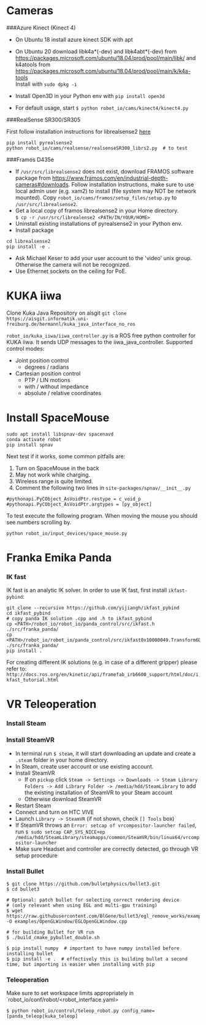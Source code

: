# Cameras

###Azure Kinect (Kinect 4)
- On Ubuntu 18 install azure kinect SDK with apt
- On Ubuntu 20 download libk4a*(-dev) and libk4abt*(-dev) from https://packages.microsoft.com/ubuntu/18.04/prod/pool/main/libk/
  and k4atools from https://packages.microsoft.com/ubuntu/18.04/prod/pool/main/k/k4a-tools \
  Install with `sudo dpkg -i`

- Install Open3D in your Python env with `pip install open3d`

- For default usage, start `$ python robot_io/cams/kinect4/kinect4.py`

###RealSense SR300/SR305

First follow installation instructions for librealsense2 [here](https://github.com/IntelRealSense/librealsense)
```
pip install pyrealsense2
python robot_io/cams/realsense/realsenseSR300_librs2.py  # to test
```

###Framos D435e
- If `/usr/src/librealsense2` does not exist, download FRAMOS software package from
  https://www.framos.com/en/industrial-depth-cameras#downloads. Follow installation instructions, 
  make sure to use local admin user (e.g. xam2) to install (file system may NOT be network mounted).
  Copy `robot_io/cams/framos/setup_files/setup.py` to `/usr/src/librealsense2`.
- Get a local copy of framos librealsense2 in your Home directory.\
`$ cp -r /usr/src/librealense2 <PATH/IN/YOUR/HOME>`
- Uninstall existing installations of pyrealsense2 in your Python env.  
- Install package 
```
cd librealsense2
pip install -e .
```
- Ask Michael Keser to add your user account to the 'video' unix group. Otherwise the camera will not be recognized.
- Use Ethernet sockets on the ceiling for PoE. 


# KUKA iiwa

Clone Kuka Java Repository on aisgit
```git clone https://aisgit.informatik.uni-freiburg.de/hermannl/kuka_java_interface_no_ros```

`robot_io/kuka_iiwa/iiwa_controller.py` is a ROS free python controller for KUKA iiwa. It sends UDP messages to the iiwa_java_controller.
Supported control modes:
- Joint position control
    - degrees / radians
- Cartesian position control
    - PTP / LIN motions
    - with / without impedance
    - absolute / relative coordinates


# Install SpaceMouse
```
sudo apt install libspnav-dev spacenavd
conda activate robot
pip install spnav
```

Next test if it works, some common pitfalls are:
1. Turn on SpaceMouse in the back
2. May not work while charging.
3. Wireless range is quite limited.
4. Comment the following two lines in `site-packages/spnav/__init__.py`
```
#pythonapi.PyCObject_AsVoidPtr.restype = c_void_p
#pythonapi.PyCObject_AsVoidPtr.argtypes = [py_object]
```

To test execute the following program. When moving the mouse you should
see numbers scrolling by.
```
python robot_io/input_devices/space_mouse.py
```

# Franka Emika Panda

### IK fast
IK fast is an analytic IK solver. In order to use IK fast, first install `ikfast-pybind`:
```
git clone --recursive https://github.com/yijiangh/ikfast_pybind
cd ikfast_pybind
# copy panda IK solution .cpp and .h to ikfast_pybind
cp <PATH>/robot_io/robot_io/panda_control/src/ikfast.h ./src/franka_panda/
cp <PATH>/robot_io/robot_io/panda_control/src/ikfast0x10000049.Transform6D.0_1_2_3_4_5_f6.cpp ./src/franka_panda/ 
pip install .
```
For creating different IK solutions (e.g. in case of a different gripper) please refer to: 
`http://docs.ros.org/en/kinetic/api/framefab_irb6600_support/html/doc/ikfast_tutorial.html`

# VR Teleoperation

### Install Steam
### Install SteamVR
- In terminal run `$ steam`, it will start downloading an update and create a `.steam` folder in your home directory.
- In Steam, create user account or use existing account.
- Install SteamVR
  - If on `pickup` click `Steam -> Settings -> Downloads -> Steam Library Folders -> Add Library Folder -> /media/hdd/SteamLibrary` to add the existing installation of SteamVR to your Steam account
  - Otherwise download SteamVR
- Restart Steam
- Connect and turn on HTC VIVE
- Launch `Library -> SteamVR` (if not shown, check `[] Tools` box)
- If SteamVR throws an  `Error: setcap of vrcompositor-launcher failed`, run `$ sudo setcap CAP_SYS_NICE+ep /media/hdd/SteamLibrary/steamapps/common/SteamVR/bin/linux64/vrcompositor-launcher`
- Make sure Headset and controller are correctly detected, go through VR setup procedure
### Install Bullet
```
$ git clone https://github.com/bulletphysics/bullet3.git
$ cd bullet3

# Optional: patch bullet for selecting correct rendering device
# (only relevant when using EGL and multi-gpu training)
$ wget https://raw.githubusercontent.com/BlGene/bullet3/egl_remove_works/examples/OpenGLWindow/EGLOpenGLWindow.cpp -O examples/OpenGLWindow/EGLOpenGLWindow.cpp

# for building Bullet for VR run
$ ./build_cmake_pybullet_double.sh

$ pip install numpy  # important to have numpy installed before installing bullet
$ pip install -e .  # effectively this is building bullet a second time, but importing is easier when installing with pip
```
### Teleoperation
Make sure to set workspace limits appropriately in `robot_io/conf/robot/<robot_interface.yaml>
```
$ python robot_io/control/teleop_robot.py config_name=[panda_teleop|kuka_teleop]
```